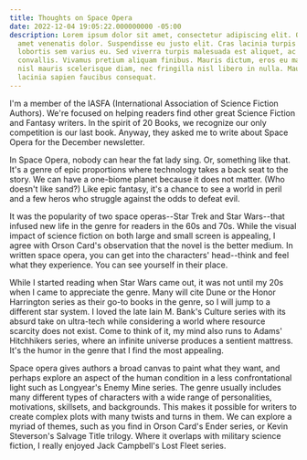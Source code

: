 ```yaml
---
title: Thoughts on Space Opera
date: 2022-12-04 19:05:22.000000000 -05:00
description: Lorem ipsum dolor sit amet, consectetur adipiscing elit. Quisque sit
  amet venenatis dolor. Suspendisse eu justo elit. Cras lacinia turpis nulla, nec
  lobortis sem varius eu. Sed viverra turpis malesuada est aliquet, ac laoreet Leo
  convallis. Vivamus pretium aliquam finibus. Mauris dictum, eros eu malesuada imperdiet,
  nisl mauris scelerisque diam, nec fringilla nisl libero in nulla. Mauris eget massa
  lacinia sapien faucibus consequat.
---
```

I'm a member of the IASFA (International Association of Science Fiction Authors). We're focused on helping readers find other great Science Fiction and Fantasy writers. In the spirit of 20 Books, we recognize our only competition is our last book. Anyway, they asked me to write about Space Opera for the December newsletter.

In Space Opera, nobody can hear the fat lady sing. Or, something like that. It's a genre of epic proportions where technology takes a back seat to the story. We can have a one-biome planet because it does not matter. (Who doesn't like sand?) Like epic fantasy, it's a chance to see a world in peril and a few heros who struggle against the odds to defeat evil.

It was the popularity of two space operas--Star Trek and Star Wars--that infused new life in the genre for readers in the 60s and 70s. While the visual impact of science fiction on both large and small screen is appealing, I agree with Orson Card's observation that the novel is the better medium. In written space opera, you can get into the characters' head--think and feel what they experience. You can see yourself in their place.

While I started reading when Star Wars came out, it was not until my 20s when I came to appreciate the genre. Many will cite Dune or the Honor Harrington series as their go-to books in the genre, so I will jump to a different star system. I loved the late Iain M. Bank's Culture series with its absurd take on ultra-tech while considering a world where resource scarcity does not exist. Come to think of it, my mind also runs to Adams' Hitchhikers series, where an infinite universe produces a sentient mattress. It's the humor in the genre that I find the most appealing.

Space opera gives authors a broad canvas to paint what they want, and perhaps explore an aspect of the human condition in a less confrontational light such as Longyear's Enemy Mine series. The genre usually includes many different types of characters with a wide range of personalities, motivations, skillsets, and backgrounds. This makes it possible for writers to create complex plots with many twists and turns in them. We can explore a myriad of themes, such as you find in Orson Card's Ender series, or Kevin Steverson's Salvage Title trilogy. Where it overlaps with military science fiction, I really enjoyed Jack Campbell's Lost Fleet series.
